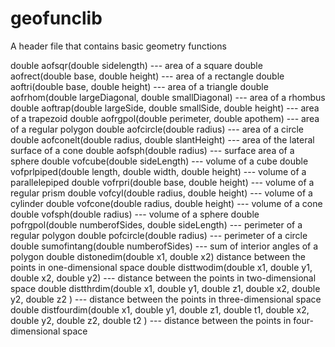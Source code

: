 # geofunclib
A header file that contains basic geometry functions

double aofsqr(double sidelength) --- area of a square
double aofrect(double base, double height) --- area of a rectangle
double aoftri(double base, double height) --- area of a triangle
double aofrhom(double largeDiagonal, double smallDiagonal) --- area of a rhombus
double aoftrap(double largeSide, double smallSide, double height) --- area of a trapezoid 
double aofrgpol(double perimeter, double apothem) --- area of a regular polygon
double aofcircle(double radius) --- area of a circle
double aofconelt(double radius, double slantHeight) --- area of the lateral surface of a cone
double aofsph(double radius) --- surface area of a sphere
double vofcube(double sideLength) --- volume of a cube
double vofprlpiped(double length, double width, double height) --- volume of a parallelepiped
double vofrpri(double base, double height) --- volume of a regular prism
double vofcyl(double radius, double height) --- volume of a cylinder
double vofcone(double radius, double height) --- volume of a cone
double vofsph(double radius) --- volume of a sphere
double pofrgpol(double numberofSides, double sideLength) --- perimeter of a regular polygon
double pofcircle(double radius) --- perimeter of a circle
double sumofintang(double numberofSides) --- sum of interior angles of a polygon
double distonedim(double x1, double x2) distance between the points in one-dimensional space
double disttwodim(double x1, double y1, double x2, double y2) --- distance between the points in two-dimensional space
double distthrdim(double x1, double y1, double z1, double x2, double y2, double z2 ) --- distance between the points in three-dimensional space
double distfourdim(double x1, double y1, double z1, double t1, double x2, double y2, double z2, double t2 ) --- distance between the points in four-dimensional space
